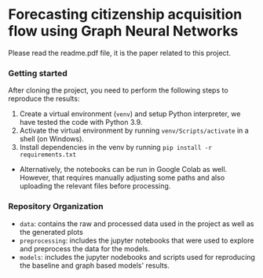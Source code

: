 # Forecasting citizenship acquisition flow using Graph Neural Networks

Please read the readme.pdf file, it is the paper related to this project.

### Getting started
After cloning the project, you need to perform the following steps to reproduce the results:
1. Create a virtual environment (```venv```) and setup Python interpreter, we have tested the code with Python 3.9.
2. Activate the virtual environment by running ```venv/Scripts/activate``` in a shell (on Windows).
3. Install dependencies in the venv by running ```pip install -r requirements.txt```

- Alternatively, the notebooks can be run in Google Colab as well. However, that requires manually adjusting some paths 
and also uploading the relevant files before processing.

### Repository Organization
- ```data```: contains the raw and processed data used in the project as well as the generated plots
- ```preprocessing```: includes the jupyter notebooks that were used to explore and preprocess the data for the models.
- ```models```: includes the jupyter nodebooks and scripts used for reproducing the baseline and graph based models' results.

